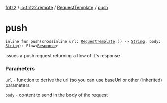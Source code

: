 [fritz2](../../index.md) / [io.fritz2.remote](../index.md) / [RequestTemplate](index.md) / [push](./push.md)

# push

`inline fun push(crossinline url: `[`RequestTemplate`](index.md)`.() -> `[`String`](https://kotlinlang.org/api/latest/jvm/stdlib/kotlin/-string/index.html)`, body: `[`String`](https://kotlinlang.org/api/latest/jvm/stdlib/kotlin/-string/index.html)`): Flow<`[`Response`](https://kotlinlang.org/api/latest/jvm/stdlib/org.w3c.fetch/-response/index.html)`>`

issues a push request returning a flow of it's response

### Parameters

`url` - function to derive the url (so you can use baseUrl or other (inherited) parameters

`body` - content to send in the body of the request